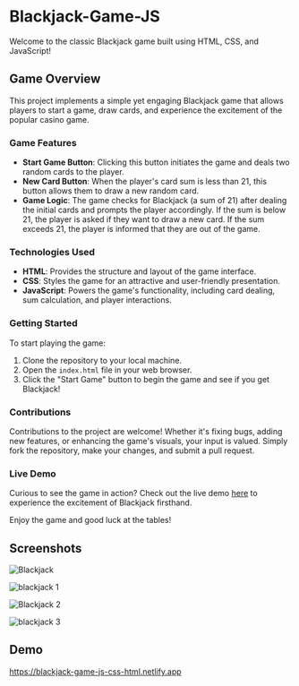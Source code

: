 # Blackjack-Game-JS

Welcome to the classic Blackjack game built using HTML, CSS, and JavaScript!

## Game Overview

This project implements a simple yet engaging Blackjack game that allows players to start a game, draw cards, and experience the excitement of the popular casino game.

### Game Features

- **Start Game Button**: Clicking this button initiates the game and deals two random cards to the player.
- **New Card Button**: When the player's card sum is less than 21, this button allows them to draw a new random card.
- **Game Logic**: The game checks for Blackjack (a sum of 21) after dealing the initial cards and prompts the player accordingly. If the sum is below 21, the player is asked if they want to draw a new card. If the sum exceeds 21, the player is informed that they are out of the game.

### Technologies Used

- **HTML**: Provides the structure and layout of the game interface.
- **CSS**: Styles the game for an attractive and user-friendly presentation.
- **JavaScript**: Powers the game's functionality, including card dealing, sum calculation, and player interactions.

### Getting Started

To start playing the game:
1. Clone the repository to your local machine.
2. Open the `index.html` file in your web browser.
3. Click the "Start Game" button to begin the game and see if you get Blackjack!

### Contributions

Contributions to the project are welcome! Whether it's fixing bugs, adding new features, or enhancing the game's visuals, your input is valued. Simply fork the repository, make your changes, and submit a pull request.

### Live Demo

Curious to see the game in action? Check out the live demo [here](#) to experience the excitement of Blackjack firsthand.

Enjoy the game and good luck at the tables!

## Screenshots
![Blackjack](https://github.com/ParasSethi8530/Blackjack-Game-JS/assets/133093100/eb027b09-2038-4ba3-b030-f037b018b5e0)

![blackjack 1](https://github.com/ParasSethi8530/Blackjack-Game-JS/assets/133093100/628407d3-5b64-495c-9604-7df71c101427)

![Blackjack 2](https://github.com/ParasSethi8530/Blackjack-Game-JS/assets/133093100/e95aded2-6568-4032-9c8e-e5a9966fe0cd)

![blackjack 3](https://github.com/ParasSethi8530/Blackjack-Game-JS/assets/133093100/03e3ffd3-e2bc-4694-b2ab-262a8562c104)

## Demo
https://blackjack-game-js-css-html.netlify.app
